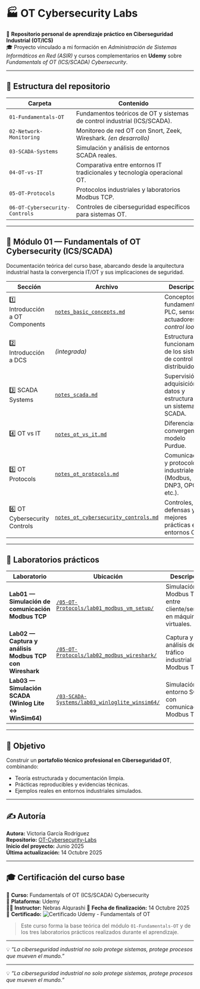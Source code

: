 # 🏭 OT Cybersecurity Labs

📘 **Repositorio personal de aprendizaje práctico en Ciberseguridad Industrial (OT/ICS)**  
🎓 Proyecto vinculado a mi formación en *Administración de Sistemas Informáticos en Red (ASIR)* y cursos complementarios en **Udemy** sobre *Fundamentals of OT (ICS/SCADA) Cybersecurity*.

---

## 📂 Estructura del repositorio

| Carpeta | Contenido |
|----------|------------|
| `01-Fundamentals-OT` | Fundamentos teóricos de OT y sistemas de control industrial (ICS/SCADA). |
| `02-Network-Monitoring` | Monitoreo de red OT con Snort, Zeek, Wireshark. *(en desarrollo)* |
| `03-SCADA-Systems` | Simulación y análisis de entornos SCADA reales. |
| `04-OT-vs-IT` | Comparativa entre entornos IT tradicionales y tecnología operacional OT. |
| `05-OT-Protocols` | Protocolos industriales y laboratorios Modbus TCP. |
| `06-OT-Cybersecurity-Controls` | Controles de ciberseguridad específicos para sistemas OT. |

---

## 🧠 Módulo 01 — Fundamentals of OT Cybersecurity (ICS/SCADA)

Documentación teórica del curso base, abarcando desde la arquitectura industrial hasta la convergencia IT/OT y sus implicaciones de seguridad.

| Sección | Archivo | Descripción |
|----------|----------|-------------|
| 1️⃣ Introducción a OT Components | [`notes_basic_concepts.md`](./01-Fundamentals-OT/notes_basic_concepts.md) | Conceptos fundamentales: PLC, sensores, actuadores y *control loops*. |
| 2️⃣ Introducción a DCS | *(integrada)* | Estructura y funcionamiento de los sistemas de control distribuido. |
| 3️⃣ SCADA Systems | [`notes_scada.md`](./03-SCADA-Systems/notes_scada.md) | Supervisión, adquisición de datos y estructura de un sistema SCADA. |
| 4️⃣ OT vs IT | [`notes_ot_vs_it.md`](./04-OT-vs-IT/notes_ot_vs_it.md) | Diferencias, convergencia y modelo Purdue. |
| 5️⃣ OT Protocols | [`notes_ot_protocols.md`](./05-OT-Protocols/notes_ot_protocols.md) | Comunicación y protocolos industriales (Modbus, DNP3, OPC, etc.). |
| 6️⃣ OT Cybersecurity Controls | [`notes_ot_cybersecurity_controls.md`](./06-OT-Cybersecurity-Controls/notes_ot_cybersecurity_controls.md) | Controles, defensas y mejores prácticas en entornos OT. |

---

## 🧪 Laboratorios prácticos

| Laboratorio | Ubicación | Descripción |
|--------------|------------|-------------|
| **Lab01 — Simulación de comunicación Modbus TCP** | [`/05-OT-Protocols/lab01_modbus_vm_setup/`](./05-OT-Protocols/lab01_modbus_vm_setup/) | Simulación Modbus TCP entre cliente/servidor en máquinas virtuales. |
| **Lab02 — Captura y análisis Modbus TCP con Wireshark** | [`/05-OT-Protocols/lab02_modbus_wireshark/`](./05-OT-Protocols/lab02_modbus_wireshark/) | Captura y análisis del tráfico industrial Modbus TCP. |
| **Lab03 — Simulación SCADA (Winlog Lite ↔ WinSim64)** | [`/03-SCADA-Systems/lab03_winloglite_winsim64/`](./03-SCADA-Systems/lab03_winloglite_winsim64/) | Simulación de entorno SCADA con comunicación Modbus TCP. |

---

## 🚀 Objetivo

Construir un **portafolio técnico profesional en Ciberseguridad OT**, combinando:
- Teoría estructurada y documentación limpia.  
- Prácticas reproducibles y evidencias técnicas.  
- Ejemplos reales en entornos industriales simulados.

---

## ✍️ Autoría

**Autora:** Victoria García Rodríguez  
**Repositorio:** [OT-Cybersecurity-Labs](https://github.com/cosiata01/OT-Cybersecurity-Labs)  
**Inicio del proyecto:** Junio 2025  
**Última actualización:** 14 Octubre 2025  

---

## 🎓 Certificación del curso base

📘 **Curso:** Fundamentals of OT (ICS/SCADA) Cybersecurity  
🏫 **Plataforma:** Udemy  
👩‍💻 **Instructor:** Nebras Alqurashi
📅 **Fecha de finalización:** 14 Octubre 2025  
📄 **Certificado:**   ![Certificado Udemy - Fundamentals of OT](./01-Fundamentals-OT/fundamentals_ot_certificate_victoria_garcia.jpg)


> Este curso forma la base teórica del módulo `01-Fundamentals-OT` y de los tres laboratorios prácticos realizados durante el aprendizaje.


---

💡 *“La ciberseguridad industrial no solo protege sistemas, protege procesos que mueven el mundo.”*
 

---

💡 *“La ciberseguridad industrial no solo protege sistemas, protege procesos que mueven el mundo.”*
